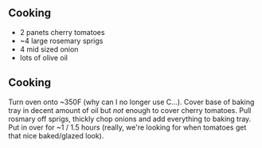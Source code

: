 ## Cooking

- 2 panets cherry tomatoes
- ~4 large rosemary sprigs
- 4 mid sized onion
- lots of olive oil


## Cooking

Turn oven onto ~350F (why can I no longer use C...). Cover base of baking tray in decent amount of oil but *not* enough to cover cherry tomatoes. Pull rosmary off sprigs, thickly chop onions and add everything to baking tray. Put in over for ~1 / 1.5 hours (really, we're looking for when tomatoes get that nice baked/glazed look). 
